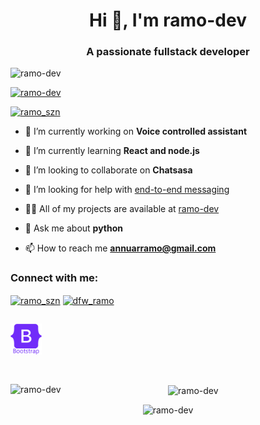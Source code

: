 <h1 align="center">Hi 👋, I'm ramo-dev</h1>
<h3 align="center">A passionate fullstack developer</h3>

<p align="left"> <img src="https://komarev.com/ghpvc/?username=ramo-dev&label=Profile%20views&color=0e75b6&style=flat" alt="ramo-dev" /> </p>

<p align="left"> <a href="https://github.com/ryo-ma/github-profile-trophy"><img src="https://github-profile-trophy.vercel.app/?username=ramo-dev&theme=darkhub" alt="ramo-dev" /></a> </p>

<p align="left"> <a href="https://twitter.com/ramo_szn" target="blank"><img src="https://img.shields.io/twitter/follow/ramo_szn?logo=twitter&style=for-the-badge" alt="ramo_szn" /></a> </p>

- 🔭 I’m currently working on **Voice controlled assistant**

- 🌱 I’m currently learning **React and node.js**

- 👯 I’m looking to collaborate on **Chatsasa**

- 🤝 I’m looking for help with [end-to-end messaging](bit.ly/Bloggit_me)

- 👨‍💻 All of my projects are available at [ramo-dev](https://www.github.com/ramo-dev)

- 💬 Ask me about **python**

- 📫 How to reach me **annuarramo@gmail.com**

<h3 align="left">Connect with me:</h3>
<p align="left">
  <a href="https://twitter.com/ramo_szn" target="blank"><img align="center" src="https://raw.githubusercontent.com/rahuldkjain/github-profile-readme-generator/master/src/images/icons/Social/twitter.svg" alt="ramo_szn" height="30" width="30" /></a>
  <a href="https://instagram.com/dfw_ramo" target="blank"><img align="center" src="https://raw.githubusercontent.com/rahuldkjain/github-profile-readme-generator/master/src/images/icons/Social/instagram.svg" alt="dfw_ramo" height="30" width="30" /></a>
</p>

<div style="display:flex;flex-wrap: wrap;
            justify-content: space-between;
            gap:30px;">
<p align="left">
  <a href="https://getbootstrap.com" target="_blank" rel="noreferrer">
    <img src="https://raw.githubusercontent.com/devicons/devicon/master/icons/bootstrap/bootstrap-plain-wordmark.svg" alt="bootstrap" width="50" height="50"/>
  </a>
  <!-- Add other icons with similar styling -->
</p>
</div>

<p align="left" style="margin-top:30px;">
  <img align="left" src="https://github-readme-stats.vercel.app/api/top-langs?username=ramo-dev&show_icons=true&locale=en&layout=compact&theme=radical" alt="ramo-dev" />
</p>

<p align="center">
  <img align="center" src="https://github-readme-stats.vercel.app/api?username=ramo-dev&show_icons=true&locale=en&theme=radical" alt="ramo-dev" />
</p>

<p align="center">
  <img src="https://github-readme-streak-stats.herokuapp.com/?user=ramo-dev&theme=dark" alt="ramo-dev" />
</p>

